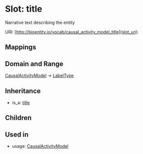 # Slot: title


Narrative text describing the entity

URI: [http://bioentity.io/vocab/causal_activity_model_title](slot_uri)
## Mappings

## Domain and Range

[CausalActivityModel](CausalActivityModel.md) -> [LabelType](LabelType.md)
## Inheritance

 *  is_a: [title](title.md)
## Children

## Used in

 *  usage: [CausalActivityModel](CausalActivityModel.md)
